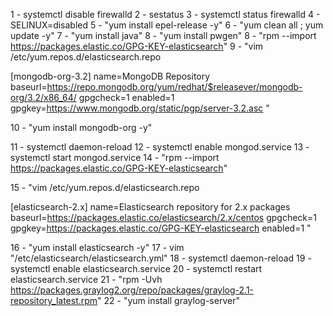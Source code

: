 1 - systemctl disable firewalld
2 - sestatus
3 - systemctl status firewalld
4 - SELINUX=disabled
5 - "yum install epel-release -y"
6 - "yum clean all ; yum update -y"
7 - "yum install java"
8 - "yum install pwgen"
8 - "rpm --import https://packages.elastic.co/GPG-KEY-elasticsearch"
9 -
"vim /etc/yum.repos.d/elasticsearch.repo

[mongodb-org-3.2]
name=MongoDB Repository
baseurl=https://repo.mongodb.org/yum/redhat/$releasever/mongodb-org/3.2/x86_64/
gpgcheck=1
enabled=1
gpgkey=https://www.mongodb.org/static/pgp/server-3.2.asc
"

10 - "yum install mongodb-org -y"

11 - systemctl daemon-reload
12 - systemctl enable mongod.service
13 - systemctl start mongod.service
14 - "rpm --import https://packages.elastic.co/GPG-KEY-elasticsearch"

15 - "vim /etc/yum.repos.d/elasticsearch.repo

[elasticsearch-2.x]
name=Elasticsearch repository for 2.x packages
baseurl=https://packages.elastic.co/elasticsearch/2.x/centos
gpgcheck=1
gpgkey=https://packages.elastic.co/GPG-KEY-elasticsearch
enabled=1
"

16 - "yum install elasticsearch -y"
17 - vim "/etc/elasticsearch/elasticsearch.yml"
18 - systemctl daemon-reload
19 - systemctl enable elasticsearch.service
20 - systemctl restart elasticsearch.service
21 - "rpm -Uvh https://packages.graylog2.org/repo/packages/graylog-2.1-repository_latest.rpm"
22 - "yum install graylog-server"
